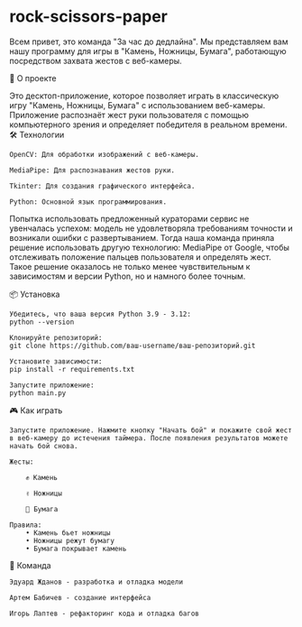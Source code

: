 # rock-scissors-paper
Всем привет, это команда "За час до дедлайна". Мы представляем вам нашу программу для игры в "Камень, Ножницы, Бумага", работающую посредством захвата жестов с веб-камеры.

🚀 О проекте

Это десктоп-приложение, которое позволяет играть в классическую игру "Камень, Ножницы, Бумага" с использованием веб-камеры. Приложение распознаёт жест руки пользователя с помощью компьютерного зрения и определяет победителя в реальном времени.
🛠️ Технологии

    OpenCV: Для обработки изображений с веб-камеры.

    MediaPipe: Для распознавания жестов руки.

    Tkinter: Для создания графического интерфейса.

    Python: Основной язык программирования.
  Попытка использовать предложенный кураторами сервис не увенчалась успехом: модель не удовлетворяла требованиям точности и возникали ошибки с развертыванием. Тогда наша команда приняла решение использовать другую технологию: MediaPipe от Google, чтобы отслеживать положение пальцев пользователя и определять жест. 
  Такое решение оказалось не только менее чувствительным к зависимостям и версии Python, но и намного более точным.

📦 Установка

    Убедитесь, что ваша версия Python 3.9 - 3.12:
    python --version
    
    Клонируйте репозиторий:
    git clone https://github.com/ваш-username/ваш-репозиторий.git

    Установите зависимости:
    pip install -r requirements.txt

    Запустите приложение:
    python main.py

🎮 Как играть

    Запустите приложение. Нажмите кнопку "Начать бой" и покажите свой жест в веб-камеру до истечения таймера. После появления результатов можете начать бой снова.

    Жесты:

        ✊ Камень

        ✌️ Ножницы

        🤚 Бумага

    Правила:
        • Камень бьет ножницы
        • Ножницы режут бумагу
        • Бумага покрывает камень

👥 Команда

    Эдуард Жданов - разработка и отладка модели

    Артем Бабичев - создание интерфейса

    Игорь Лаптев - рефакторинг кода и отладка багов
